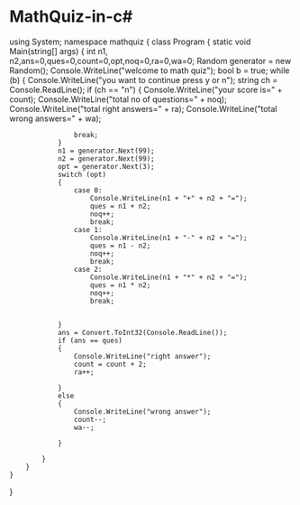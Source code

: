 # MathQuiz-in-c#
using System;
namespace mathquiz
{
    class Program
    {
        static void Main(string[] args)
        {
            int n1, n2,ans=0,ques=0,count=0,opt,noq=0,ra=0,wa=0;
            Random generator = new Random();
            Console.WriteLine("welcome to math quiz");
            bool b = true;
            while (b)
            {
                Console.WriteLine("you want to continue press y or n");
                string ch = Console.ReadLine();
                if (ch == "n")
                {
                    Console.WriteLine("your score is=" + count);
                    Console.WriteLine("total no of questions=" + noq);
                    Console.WriteLine("total right answers=" + ra);
                    Console.WriteLine("total wrong answers=" + wa);

                    break;
                }
                n1 = generator.Next(99);
                n2 = generator.Next(99);
                opt = generator.Next(3);
                switch (opt)
                {
                    case 0:
                        Console.WriteLine(n1 + "+" + n2 + "=");
                        ques = n1 + n2;
                        noq++;
                        break;
                    case 1:
                        Console.WriteLine(n1 + "-" + n2 + "=");
                        ques = n1 - n2;
                        noq++;
                        break;
                    case 2:
                        Console.WriteLine(n1 + "*" + n2 + "=");
                        ques = n1 * n2;
                        noq++;
                        break;


                }
                ans = Convert.ToInt32(Console.ReadLine());
                if (ans == ques)
                {
                    Console.WriteLine("right answer");
                    count = count + 2;
                    ra++;

                }
                else
                {
                    Console.WriteLine("wrong answer");
                    count--;
                    wa--;

                }

            }
        }
    }
}
